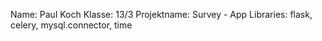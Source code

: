 Name: Paul Koch 
Klasse: 13/3 
Projektname: Survey - App 
Libraries: flask, celery, mysql.connector, time
